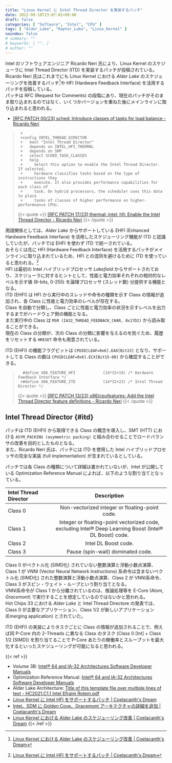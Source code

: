 ```yaml
---
title: "Linux Kernel に Intel Thread Director を実装するパッチ"
date: 2022-09-10T23:07:01+09:00
draft: false
categories: [ "Software", "Intel", "CPU" ]
tags: [ "Alder_Lake", "Raptor_Lake", "Linux_Kernel" ]
noindex: false
# summary: ""
# keywords: [ "", ]
# author: ""
---
```


Intel のソフトウェアエンジニア Ricardo Neri 氏により、Linux Kernel のスケジューラに Intel Thread Director (ITD) を実装するパッチが投稿されている。  
Ricardo Neri 氏はこれまでにも Linux Kernel における *Alder Lake* のスケジューリングを改善するパッチ[^smt]や HFI (Hardware Feedback Interface) を活用するパッチを投稿している。  
パッチは RFC (Request for Comments) の段階にあり、現在のパッチがそのまま取り込まれるのではなく、いくつかバージョンを重ねた後にメインラインに取り込まれると思われる。  

[^smt]: [Linux Kernel における Alder Lake のスケジューリング改善 | Coelacanth's Dream](/posts/2022/08/28/linux-kernel-alder_lake-sched/)

 * [[RFC PATCH 00/23] sched: Introduce classes of tasks for load balance - Ricardo Neri](https://lore.kernel.org/lkml/20220909231205.14009-1-ricardo.neri-calderon@linux.intel.com/)

 > 		+
 > 		+config INTEL_THREAD_DIRECTOR
 > 		+	bool "Intel Thread Director"
 > 		+	depends on INTEL_HFI_THERMAL
 > 		+	depends on SMP
 > 		+	select SCHED_TASK_CLASSES
 > 		+	help
 > 		+	  Select this option to enable the Intel Thread Director. If selected,
 > 		+	  hardware classifies tasks based on the type of instructions they
 > 		+	  execute. It also provides performance capabilities for each class of
 > 		+	  task. On hybrid processors, the scheduler uses this data to place
 > 		+	  tasks of classes of higher performance on higher-performnance CPUs.
 >
 > {{< quote >}} [[RFC PATCH 17/23] thermal: intel: hfi: Enable the Intel Thread Director - Ricardo Neri](https://lore.kernel.org/lkml/20220909231205.14009-18-ricardo.neri-calderon@linux.intel.com/) {{< /quote >}}

用語関係としては、*Alder Lake* からサポートしている EHFI (Enhanced Hardware Feedback Interface) を活用したスケジューリング機能が ITD と認識していたが、パッチでは EHFI を使わず ITD で統一されている。  
おそらくは先に HFI (Hardware Feedback Interface) を活用するパッチがメインラインに取り込まれているため、HFI との混同を避けるために ITD を使っていると思われる。[^intel-hfi]  
HFI は最初の Intel ハイブリッドプロセッサ *Lakefield* からサポートされており、スケジューラに対するヒントとして、性能と電力効率それぞれの相対的なレベルを示す値 (8-bits, 0-255) を論理プロセッサ (スレッド数) 分提供する機能となる。  
ITD (EHFI) は HFI から実行中のスレッドや命令の種類を示す Class の情報が追加され、各 Class に性能と電力効率のレベルが存在する。  
Class を自動で分類し、Class ごとに性能と電力効率の状況を示すレベルを出力するまでがハードウェア側の機能となる。  
また実行中の Class は `MSR (IA32_THREAD_FEEDBACK_CHAR, 0x17D2)` から読み取ることができる。  
現在の Class の分類が、次の Class の分類に影響を与えるのを防ぐため、履歴をリセットする `HRESET` 命令も用意されている。  

[^intel-hfi]: [Linux Kernel に Intel HFI をサポートするパッチ | Coelacanth's Dream](/posts/2022/01/02/intel-hfi/)

ITD (EHFI) の機能フラグビットは `CPUID[LEAF=0x6].EAX[Bit23]` となり、サポートしてる Class の数は `CPUID[LEAF=0x6].ECX[Bit15-08]` から確認することができる。  

 > 		 #define X86_FEATURE_HFI			(14*32+19) /* Hardware Feedback Interface */
 > 		+#define X86_FEATURE_ITD			(14*32+23) /* Intel Thread Director */
 >
 > {{< quote >}} [[RFC PATCH 13/23] x86/cpufeatures: Add the Intel Thread Director feature definitions - Ricardo Neri](https://lore.kernel.org/lkml/20220909231205.14009-14-ricardo.neri-calderon@linux.intel.com/) {{< /quote >}}

## Intel Thread Director {#itd}
パッチは ITD (EHFI) から取得できる Class の概念を導入し、SMT (HTT) における `ASYM_PACKING (asymmetric packing)` と組み合わせることでロードバランサの改善を目的としたものとなる。  
また、Ricardo Neri 氏は、パッチには ITD を使用した Intel ハイブリッドプロセッサの完全な実装 (full implementation) が含まれているとしている。  

パッチでは各 Class の種類について詳細は書かれていないが、Intel が公開している Optimization Reference Manual によれば、以下のような割り当てとなっている。  

| Intel Thread Director | Description |
| :-- | :--: |
| Class 0 | Non-vectorized integer or floating-point code. |
| Class 1 | Integer or floating-point vectorized code,<br>excluding Intel® Deep Learning Boost (Intel® DL Boost) code. |
| Class 2 | Intel DL Boost code. |
| Class 3 | Pause (spin-wait) dominated code. |

Class 0 がベクトル化 (SIMD化) されていない整数演算と浮動小数点演算、Class 1 が VNNI (Vector Neural Network Instructions) 系命令は含まないベクトル化 (SIMD化) された整数演算と浮動小数点演算、Class 2 が VNNI系命令、Class 3 がスピン・ウェイト・ループという割り当てとなる。  
VNNI系命令が Class 1 から分離されているのは、推論処理等を E-Core (Atom, *Gracemont*) で実行することを想定しているのではないかと思われる。  
Hot Chips 33 における *Alder Lake* と Intel Thread Directore の発表では、Class 0 が主要なアプリケーション、Class 1/2 が新しいアプリケーション (Emerging application) とされていた。  

ITD (EHFI) の実装によりタスクごとに Class の情報が追加されることで、例えば同 P-Core 内の 2-Threads に異なる Class のタスク (Class 0 [Int] + Class 1/2 [SIMD]) を割り当てることで P-Core あたりの稼働率とスループットを最大化するといったスケジューリングが可能になると思われる。  

{{< ref >}}
 * Volume 3B: [Intel® 64 and IA-32 Architectures Software Developer Manuals](https://www.intel.com/content/www/us/en/developer/articles/technical/intel-sdm.html#inpage-nav-3)
 * Optimization Reference Manual: [Intel® 64 and IA-32 Architectures Software Developer Manuals](https://www.intel.com/content/www/us/en/developer/articles/technical/intel-sdm.html#inpage-nav-5)
 * Alder Lake Architecture: [Title of this template file over multiple lines of text - HC2021.C1.1 Intel Efraim Rotem.pdf](https://hc33.hotchips.org/assets/program/conference/day1/HC2021.C1.1%20Intel%20Efraim%20Rotem.pdf)
 * [Linux Kernel に Intel HFI をサポートするパッチ | Coelacanth's Dream](/posts/2022/01/02/intel-hfi/)
 * [Intel、SDM に Golden Cove、Gracemont アーキテクチャの詳細を追加 | Coelacanth's Dream](/posts/2022/03/04/adl-arch-details/)
 * [Linux Kernel における Alder Lake のスケジューリング改善 | Coelacanth's Dream](/posts/2022/08/28/linux-kernel-alder_lake-sched/)
{{< /ref >}}
